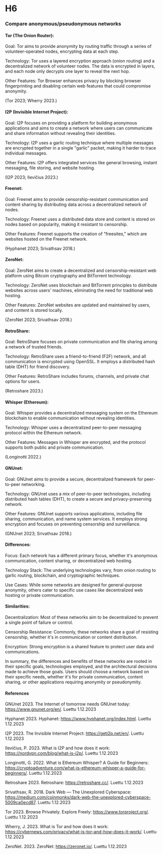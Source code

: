 # H6

### Compare anonymous/pseudonymous networks

#### Tor (The Onion Router):
Goal: Tor aims to provide anonymity by routing traffic through a series of volunteer-operated nodes, encrypting data at each step.

Technology: Tor uses a layered encryption approach (onion routing) and a decentralized network of volunteer nodes. The data is encrypted in layers, and each node only decrypts one layer to reveal the next hop.

Other Features: Tor Browser enhances privacy by blocking browser fingerprinting and disabling certain web features that could compromise anonymity.

(Tor 2023; Wherry 2023.)

#### I2P (Invisible Internet Project):
Goal: I2P focuses on providing a platform for building anonymous applications and aims to create a network where users can communicate and share information without revealing their identities.

Technology: I2P uses a garlic routing technique where multiple messages are encrypted together in a single "garlic" packet, making it harder to trace individual messages.

Other Features: I2P offers integrated services like general browsing, instant messaging, file storing, and website hosting.

(I2P 2023; Ilevičius 2023.)

#### Freenet:
Goal: Freenet aims to provide censorship-resistant communication and content sharing by distributing data across a decentralized network of nodes.

Technology: Freenet uses a distributed data store and content is stored on nodes based on popularity, making it resistant to censorship.

Other Features: Freenet supports the creation of "freesites," which are websites hosted on the Freenet network.

(Hyphanet 2023; Srivathsav 2018.)

#### ZeroNet:
Goal: ZeroNet aims to create a decentralized and censorship-resistant web platform using Bitcoin cryptography and BitTorrent technology.

Technology: ZeroNet uses blockchain and BitTorrent principles to distribute websites across users' machines, eliminating the need for traditional web hosting.

Other Features: ZeroNet websites are updated and maintained by users, and content is stored locally.

(ZeroNet 2023; Srivathsav 2018.)

#### RetroShare:
Goal: RetroShare focuses on private communication and file sharing among a network of trusted friends.

Technology: RetroShare uses a friend-to-friend (F2F) network, and all communication is encrypted using OpenSSL. It employs a distributed hash table (DHT) for friend discovery.

Other Features: RetroShare includes forums, channels, and private chat options for users.

(Retroshare 2023.)

#### Whisper (Ethereum):
Goal: Whisper provides a decentralized messaging system on the Ethereum blockchain to enable communication without revealing identities.

Technology: Whisper uses a decentralized peer-to-peer messaging protocol within the Ethereum network.

Other Features: Messages in Whisper are encrypted, and the protocol supports both public and private communication.

(Longinotti 2022.)

#### GNUnet:
Goal: GNUnet aims to provide a secure, decentralized framework for peer-to-peer networking.

Technology: GNUnet uses a mix of peer-to-peer technologies, including distributed hash tables (DHT), to create a secure and privacy-preserving network.

Other Features: GNUnet supports various applications, including file sharing, communication, and name system services. It employs strong encryption and focuses on preventing censorship and surveillance.

(GNUnet 2023; Srivathsav 2018.)

#### Differences:

Focus: Each network has a different primary focus, whether it's anonymous communication, content sharing, or decentralized web hosting.

Technology Stack: The underlying technologies vary, from onion routing to garlic routing, blockchain, and cryptographic techniques.

Use Cases: While some networks are designed for general-purpose anonymity, others cater to specific use cases like decentralized web hosting or private communication.

#### Similarities:
Decentralization: Most of these networks aim to be decentralized to prevent a single point of failure or control.

Censorship Resistance: Commonly, these networks share a goal of resisting censorship, whether it's in communication or content distribution.

Encryption: Strong encryption is a shared feature to protect user data and communications.

In summary, the differences and benefits of these networks are rooted in their specific goals, technologies employed, and the architectural decisions made to achieve those goals. Users should choose a network based on their specific needs, whether it's for private communication, content sharing, or other applications requiring anonymity or pseudonymity.

#### References

GNUnet 2023. The Internet of tomorrow needs GNUnet today: https://www.gnunet.org/en/. Luettu 1.12.2023

Hyphanet 2023. Hyphanet: https://www.hyphanet.org/index.html. Luettu 1.12.2023

I2P 2023. The Invisible Internet Project: https://geti2p.net/en/. Luettu 1.12.2023

Ilevičius, P. 2023. What is I2P and how does it work: https://nordvpn.com/blog/what-is-i2p/. Luettu 1.12.2023

Longinotti, G. 2022. What is Ethereum Whisper? A Guide for Beginners: https://cryptoadventure.com/what-is-ethereum-whisper-a-guide-for-beginners/. Luettu 1.12.2023

Retroshare 2023. Retroshare: https://retroshare.cc/. Luettu 1.12.2023

Srivathsav, R. 2018. Dark Web — The Unexplored Cyberspace: https://medium.com/coinmonks/dark-web-the-unexplored-cyberspace-5009ca0ecd87. Luettu 1.12.2023

Tor 2023. Browse Privately. Explore Freely: https://www.torproject.org/. Luettu 1.12.2023

Wherry, J. 2023. What is Tor and how does it work: https://cybernews.com/privacy/what-is-tor-and-how-does-it-work/.  Luettu 1.12.2023

ZeroNet. 2023. ZeroNet: https://zeronet.io/. Luettu 1.12.2023
